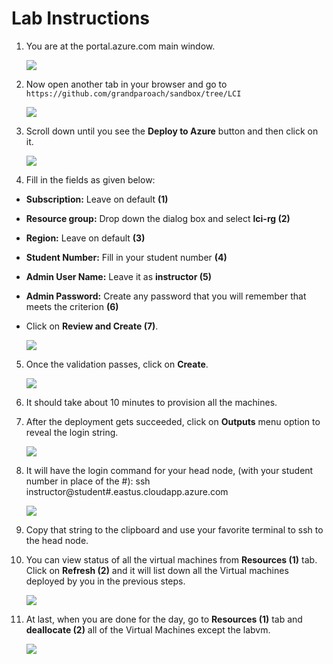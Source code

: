 # Lab Instructions

1. You are at the portal.azure.com main window. 

    ![](media/lci-01.png)

2. Now open another tab in your browser and go to ``` https://github.com/grandparoach/sandbox/tree/LCI ```

    ![](media/lci-02-upd.png)

3. Scroll down until you see the **Deploy to Azure** button and then click on it.

    ![](media/lci-03-upd.png)

4. Fill in the fields as given below:

  - **Subscription:** Leave on default **(1)**
  - **Resource group:** Drop down the dialog box and select **lci-rg (2)**
  - **Region:** Leave on default **(3)**
  - **Student Number:** Fill in your student number **(4)**
  - **Admin User Name:** Leave it as **instructor (5)**
  - **Admin Password:** Create any password that you will remember that meets the criterion **(6)**
  - Click on **Review and Create (7)**.

    ![](media/lci-04.png)

5. Once the validation passes, click on **Create**.

    ![](media/lci-05.png)

6. It should take about 10 minutes to provision all the machines. 

7. After the deployment gets succeeded, click on **Outputs** menu option to reveal the login string.

    ![](media/lci-06.png)

8. It will have the login command for your head node, (with your student number in place of the #): ssh instructor@student#.eastus.cloudapp.azure.com

    ![](media/lci-07.png)

9. Copy that string to the clipboard and use your favorite terminal to ssh to the head node.

10. You can view status of all the virtual machines from **Resources (1)** tab. Click on **Refresh (2)** and it will list down all the Virtual machines deployed by you in the previous steps. 

    ![](media/lci-09.png)

11. At last, when you are done for the day, go to **Resources (1)** tab and **deallocate (2)** all of the Virtual Machines except the labvm.

    ![](media/lci-08.png)











